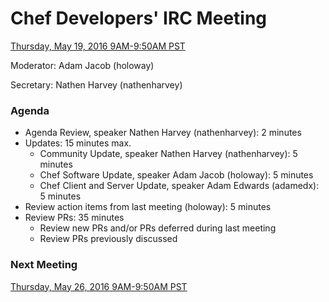 # Chef Developers' IRC Meeting

[Thursday, May 19, 2016 9AM-9:50AM PST](http://everytimezone.com/#2016-5-19,240,cn3)

Moderator:  Adam Jacob (holoway)

Secretary:  Nathen Harvey (nathenharvey)

### Agenda
* Agenda Review, speaker Nathen Harvey (nathenharvey): 2 minutes
* Updates: 15 minutes max.
  * Community Update, speaker Nathen Harvey (nathenharvey): 5 minutes
  * Chef Software Update, speaker Adam Jacob (holoway): 5 minutes
  * Chef Client and Server Update, speaker Adam Edwards (adamedx): 5 minutes
* Review action items from last meeting (holoway): 5 minutes
* Review PRs:  35 minutes
  * Review new PRs and/or PRs deferred during last meeting
  * Review PRs previously discussed

### Next Meeting

[Thursday, May 26, 2016 9AM-9:50AM PST](http://everytimezone.com/#2016-5-26,240,cn3)
